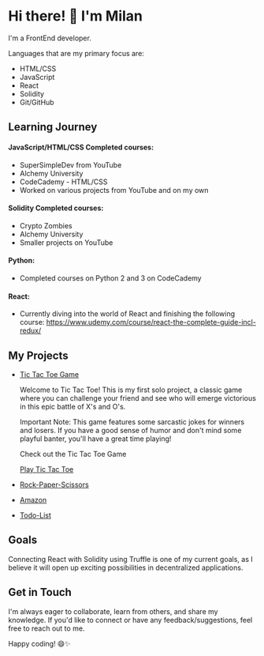 # Hi there! 👋 I'm Milan

I'm a FrontEnd developer.

Languages that are my primary focus are:
  - HTML/CSS
  - JavaScript
  - React
  - Solidity
  - Git/GitHub

## Learning Journey

#### JavaScript/HTML/CSS Completed courses:
  - SuperSimpleDev from YouTube
  - Alchemy University
  - CodeCademy - HTML/CSS
  - Worked on various projects from YouTube and on my own

#### Solidity Completed courses:
- Crypto Zombies
- Alchemy University
- Smaller projects on YouTube

#### Python:
- Completed courses on Python 2 and 3 on CodeCademy

#### React:
- Currently diving into the world of React and finishing the following course: https://www.udemy.com/course/react-the-complete-guide-incl-redux/


## My Projects

- [Tic Tac Toe Game](https://github.com/keselj/tic-tac-toe)

  Welcome to Tic Tac Toe! This is my first solo project, a classic game where you can challenge your friend and see who will emerge victorious in this epic battle of X's and O's.

  Important Note: This game features some sarcastic jokes for winners and losers. If you have a good sense of humor and don't mind some playful banter, you'll have a great time playing!

  Check out the Tic Tac Toe Game

  [Play Tic Tac Toe](https://keselj.github.io/tic-tac-toe/)

- [Rock-Paper-Scissors](https://github.com/keselj/rock-paper-scissors)

- [Amazon](https://github.com/keselj/amazon-project)

- [Todo-List](https://github.com/keselj/todo-list)


## Goals

Connecting React with Solidity using Truffle is one of my current goals, as I believe it will open up exciting possibilities in decentralized applications.

## Get in Touch

I'm always eager to collaborate, learn from others, and share my knowledge. If you'd like to connect or have any feedback/suggestions, feel free to reach out to me.

Happy coding! 😄✨
